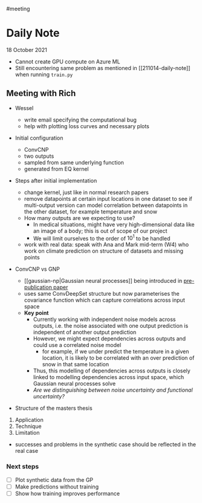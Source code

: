 #meeting 
# Daily Note

18 October 2021

- Cannot create GPU compute on Azure ML
- Still encountering same problem as mentioned in [[211014-daily-note]] when running `train.py`

## Meeting with Rich

- Wessel
	- write email specifying the computational bug
	- help with plotting loss curves and necessary plots

- Initial configuration
	- ConvCNP
	- two outputs
	- sampled from same underlying function
	- generated from EQ kernel

- Steps after initial implementation
	- change kernel, just like in normal research papers
	- remove datapoints at certain input locations in one dataset to see if multi-output version can model correlation between datapoints in the other dataset, for example temperature and snow
	- How many outputs are we expecting to use?
		- In medical situations, might have very high-dimensional data like an image of a body; this is out of scope of our project
		- We will limit ourselves to the order of $10^1$ to be handled
	- work with real data: speak with Ana and Mark mid-term (W4) who work on climate prediction on structure of datasets and missing points

- ConvCNP vs GNP
	- [[gaussian-np|Gaussian neural processes]] being introduced in [pre-publication paper](https://openreview.net/forum?id=3pugbNqOh5m)
	- uses same ConvDeepSet structure but now parameterises the covariance function which can capture correlations across input space
	- **Key point**
		- Currently working with independent noise models across outputs, i.e. the noise associated with one output prediction is independent of another output prediction
		- However, we might expect dependencies across outputs and could use a correlated noise model
			- for example, if we under predict the temperature in a given location, it is likely to be correlated with an over prediction of snow in that same location
		- Thus, this modelling of dependencies across outputs is closely linked to modelling dependencies across input space, which Gaussian neural processes solve
		- _Are we distinguishing between noise uncertainty and functional uncertainty?_

- Structure of the masters thesis
1. Application
2. Technique
3. Limitation
- successes and problems in the synthetic case should be reflected in the real case

### Next steps
- [ ] Plot synthetic data from the GP
- [ ] Make predictions without training
- [ ] Show how training improves performance